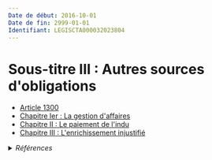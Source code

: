 ```yaml
---
Date de début: 2016-10-01
Date de fin: 2999-01-01
Identifiant: LEGISCTA000032023804
---
```


<h1>Sous-titre III : Autres sources d'obligations</h1>

- [Article 1300](article_1300.md)
- [Chapitre Ier : La gestion d'affaires](chapitre_ier/README.md)
- [Chapitre II : Le paiement de l'indu](chapitre_ii/README.md)
- [Chapitre III : L'enrichissement injustifié](chapitre_iii/README.md)

<details>
  <summary><em>Références</em></summary>

  <h2>Articles faisant référence à la section</h2>
  
  <ul>
    <li>
      <a href="https://legal.tricoteuses.fr//redirection/LEGIARTI000032006591?vers=git&vers=legifrance">Ordonnance n° 2016-131 du 10 février 2016 portant réforme du droit des contrats, du régime général et de la preuve des obligations - article 2 ENTIEREMENT_MODIF</a> CREE source
    </li>
  </ul>
</details>
